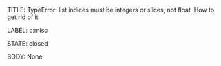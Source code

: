 TITLE:
TypeError: list indices must be integers or slices, not float .How to get rid of it 

LABEL:
c:misc

STATE:
closed

BODY:
None

